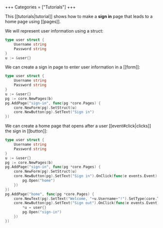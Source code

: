 +++
Categories = ["Tutorials"]
+++

This [[tutorials|tutorial]] shows how to make a **sign in** page that leads to a home page using [[pages]].

We will represent user information using a struct:

```Go
type user struct {
    Username string
    Password string
}
u := &user{}
```

We can create a sign in page to enter user information in a [[form]]:

```Go
type user struct {
    Username string
    Password string
}
u := &user{}
pg := core.NewPages(b)
pg.AddPage("sign-in", func(pg *core.Pages) {
    core.NewForm(pg).SetStruct(u)
    core.NewButton(pg).SetText("Sign in")
})
```

We can create a home page that opens after a user [[event#click|clicks]] the sign in [[button]]:

```Go
type user struct {
    Username string
    Password string
}
u := &user{}
pg := core.NewPages(b)
pg.AddPage("sign-in", func(pg *core.Pages) {
    core.NewForm(pg).SetStruct(u)
    core.NewButton(pg).SetText("Sign in").OnClick(func(e events.Event) {
        pg.Open("home")
    })
})
pg.AddPage("home", func(pg *core.Pages) {
    core.NewText(pg).SetText("Welcome, "+u.Username+"!").SetType(core.TextHeadlineSmall)
    core.NewButton(pg).SetText("Sign out").OnClick(func(e events.Event) {
        *u = user{}
        pg.Open("sign-in")
    })
})
```
